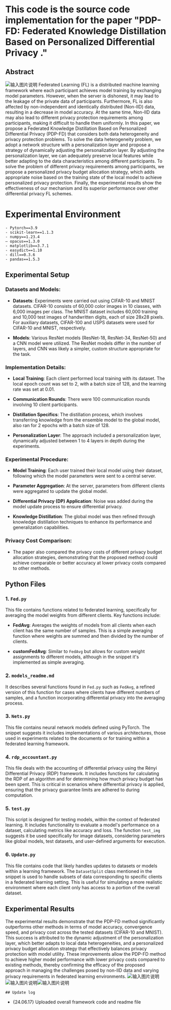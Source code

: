 ﻿# This code is the source code implementation for the paper "PDP-FD: Federated Knowledge Distillation Based on Personalized Differential Privacy ."



## Abstract
![输入图片说明](https://github.com/csmaxuebin/PDP-FD/blob/main/tp/%7BE63E596D-6F9E-47e1-9EC9-F1929C38451C%7D.png)
Federated Learning (FL) is a distributed machine learning framework where each participant achieves model training by exchanging model parameters. However, when the server is dishonest, it may lead to the leakage of the private data of participants. Furthermore, FL is also affected by non-independent and identically distributed (Non-IID) data, resulting in a decrease in model accuracy. At the same time, Non-IID data may also lead to different privacy protection requirements among participants, making it difficult to handle them uniformly. In this paper, we propose a Federated Knowledge Distillation Based on Personalized Differential Privacy (PDP-FD) that considers both data heterogeneity and privacy protection problems. To solve the data heterogeneity problem, we adopt a network structure with a personalization layer and propose a strategy of dynamically adjusting the personalization layer. By adjusting the personalization layer, we can adequately preserve local features while better adapting to the data characteristics among different participants. To solve the problem of different privacy requirements among participants, we propose a personalized privacy budget allocation strategy, which adds appropriate noise based on the training state of the local model to achieve personalized privacy protection. Finally, the experimental results show the effectiveness of our mechanism and its superior performance over other differential privacy FL schemes.


# Experimental Environment

```
- Pytorch==3.9
- scikit-learn==1.1.3
- numpy==1.23.4
— opacus==1.3.0
- matplotlib==3.7.1
- easydict==1.10
- dill==0.3.6
- pandas==1.5.3

```
## Experimental Setup

### Datasets and Models:

- **Datasets**: Experiments were carried out using CIFAR-10 and MNIST datasets. CIFAR-10 consists of 60,000 color images in 10 classes, with 6,000 images per class. The MNIST dataset includes 60,000 training and 10,000 test images of handwritten digits, each of size 28x28 pixels. For auxiliary datasets, CIFAR-100 and USPS datasets were used for CIFAR-10 and MNIST, respectively.

- **Models**: Various ResNet models (ResNet-18, ResNet-34, ResNet-50) and a CNN model were utilized. The ResNet models differ in the number of layers, and CNN was likely a simpler, custom structure appropriate for the task.

### Implementation Details:

- **Local Training**: Each client performed local training with its dataset. The local epoch count was set to 2, with a batch size of 128, and the learning rate was set at 0.01.

- **Communication Rounds**: There were 100 communication rounds involving 10 client participants.

- **Distillation Specifics**: The distillation process, which involves transferring knowledge from the ensemble model to the global model, also ran for 2 epochs with a batch size of 128.

- **Personalization Layer**: The approach included a personalization layer, dynamically adjusted between 1 to 4 layers in depth during the experiments.

### Experimental Procedure:

- **Model Training**: Each user trained their local model using their dataset, following which the model parameters were sent to a central server.

- **Parameter Aggregation**: At the server, parameters from different clients were aggregated to update the global model.

- **Differential Privacy (DP) Application**: Noise was added during the model update process to ensure differential privacy.

- **Knowledge Distillation**: The global model was then refined through knowledge distillation techniques to enhance its performance and generalization capabilities.

### Privacy Cost Comparison:

- The paper also compared the privacy costs of different privacy budget allocation strategies, demonstrating that the proposed method could achieve comparable or better accuracy at lower privacy costs compared to other methods.

## Python Files
### 1. `Fed.py`

This file contains functions related to federated learning, specifically for averaging the model weights from different clients. Key functions include:

- **FedAvg**: Averages the weights of models from all clients when each client has the same number of samples. This is a simple averaging function where weights are summed and then divided by the number of clients.

- **customFedAvg**: Similar to `FedAvg` but allows for custom weight assignments to different models, although in the snippet it's implemented as simple averaging.

### 2. `models_readme.md`

It describes several functions found in `Fed.py` such as `FedAvg`, a refined version of this function for cases where clients have different numbers of samples, and a function incorporating differential privacy into the averaging process.

### 3. `Nets.py`

This file contains neural network models defined using PyTorch. The snippet suggests it includes implementations of various architectures, those used in experiments related to the documents or for training within a federated learning framework.

### 4. `rdp_accountant.py`

This file deals with the accounting of differential privacy using the Rényi Differential Privacy (RDP) framework. It includes functions for calculating the RDP of an algorithm and for determining how much privacy budget has been spent. This is critical in scenarios where differential privacy is applied, ensuring that the privacy guarantee limits are adhered to during computation.

### 5. `test.py`

This script is designed for testing models, within the context of federated learning. It includes functionality to evaluate a model's performance on a dataset, calculating metrics like accuracy and loss. The function `test_img` suggests it be used specifically for image datasets, considering parameters like global models, test datasets, and user-defined arguments for execution.

### 6. `Update.py`

This file contains code that likely handles updates to datasets or models within a learning framework. The `DatasetSplit` class mentioned in the snippet is used to handle subsets of data corresponding to specific clients in a federated learning setting. This is useful for simulating a more realistic environment where each client only has access to a portion of the overall dataset.

##  Experimental Results
The experimental results demonstrate that the PDP-FD method significantly outperforms other methods in terms of model accuracy, convergence speed, and privacy cost across the tested datasets (CIFAR-10 and MNIST). This success is attributed to the dynamic adjustment of the personalization layer, which better adapts to local data heterogeneities, and a personalized privacy budget allocation strategy that effectively balances privacy protection with model utility. These improvements allow the PDP-FD method to achieve higher model performance with lower privacy costs compared to existing methods, thereby confirming the efficacy of the proposed approach in managing the challenges posed by non-IID data and varying privacy requirements in federated learning environments.
![输入图片说明](https://github.com/csmaxuebin/PDP-FD/blob/main/tp/%7B913D77F0-02A0-404c-8388-AE5BCF96C37B%7D.png)
![输入图片说明](https://github.com/csmaxuebin/PDP-FD/blob/main/tp/%7BB8CE7812-A15A-4213-96BE-E1A81B98E729%7D.png)![输入图片说明](https://github.com/csmaxuebin/PDP-FD/blob/main/tp/%7BF21598DE-A3F5-49ab-BE51-7E91F11D3342%7D.png)


```
## Update log

```
- {24.06.17} Uploaded overall framework code and readme file
```
